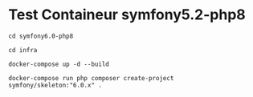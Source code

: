 # Test Containeur symfony5.2-php8


```cd symfony6.0-php8```

```cd infra```

```docker-compose up -d --build```

```docker-compose run php composer create-project symfony/skeleton:"6.0.x" .```
